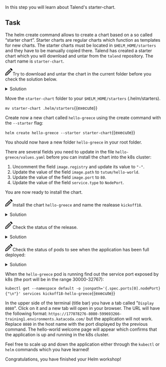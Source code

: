 In this step you will learn about Talend's starter-chart.

## Task

The helm create command allows to create a chart based on a so called “starter chart”. 
Starter charts are regular charts which function as templates for new charts. The starter charts must be located in `$HELM_HOME/starters` and they have to be manually copied there. Talend has created a starter chart which you will download and untar from the `talend` repository. The chart name is `starter-chart`. 

<img src="data:image/svg+xml;base64,PHN2ZyB4bWxucz0iaHR0cDovL3d3dy53My5vcmcvMjAwMC9zdmciIHdpZHRoPSIyNCIgaGVpZ2h0PSIyNCIgdmlld0JveD0iMCAwIDI0IDI0Ij48cGF0aCBkPSJNMTguMzYzIDguNDY0bDEuNDMzIDEuNDMxLTEyLjY3IDEyLjY2OS03LjEyNSAxLjQzNiAxLjQzOS03LjEyNyAxMi42NjUtMTIuNjY4IDEuNDMxIDEuNDMxLTEyLjI1NSAxMi4yMjQtLjcyNiAzLjU4NCAzLjU4NC0uNzIzIDEyLjIyNC0xMi4yNTd6bS0uMDU2LTguNDY0bC0yLjgxNSAyLjgxNyA1LjY5MSA1LjY5MiAyLjgxNy0yLjgyMS01LjY5My01LjY4OHptLTEyLjMxOCAxOC43MThsMTEuMzEzLTExLjMxNi0uNzA1LS43MDctMTEuMzEzIDExLjMxNC43MDUuNzA5eiIvPjwvc3ZnPg==">Try to download and untar the chart in the current folder before you check the solution below.

<details><summary>Solution</summary>
<p>
`kubectl get pods`{{execute}}
<br/>
`helm fetch --untar talend/starter-chart`{{execute}}
<br/>
</p>
</details>

Move the `starter-chart` folder to your `$HELM_HOME/starters` (.helm/starters).

`mv starter-chart .helm/starters`{{execute}}

Create now a new chart called `hello-greece` using the create command with the `--starter` flag:

`helm create hello-greece --starter starter-chart`{{execute}}

You should now have a new folder `hello-greece` in your root folder. 

There are several fields you need to update in the file `hello-greece/values.yaml` before you can install the chart into the k8s cluster:

1. Uncomment the field `image.registry` and update its value to `"-"`.
1. Update the value of the field `image.path` to `tutum/hello-world`.
1. Update the value of the field `image.port` to `80`.
1. Update the value of the field `service.type` to `NodePort`.

You are now ready to install the chart.

<img src="data:image/svg+xml;base64,PHN2ZyB4bWxucz0iaHR0cDovL3d3dy53My5vcmcvMjAwMC9zdmciIHdpZHRoPSIyNCIgaGVpZ2h0PSIyNCIgdmlld0JveD0iMCAwIDI0IDI0Ij48cGF0aCBkPSJNMTguMzYzIDguNDY0bDEuNDMzIDEuNDMxLTEyLjY3IDEyLjY2OS03LjEyNSAxLjQzNiAxLjQzOS03LjEyNyAxMi42NjUtMTIuNjY4IDEuNDMxIDEuNDMxLTEyLjI1NSAxMi4yMjQtLjcyNiAzLjU4NCAzLjU4NC0uNzIzIDEyLjIyNC0xMi4yNTd6bS0uMDU2LTguNDY0bC0yLjgxNSAyLjgxNyA1LjY5MSA1LjY5MiAyLjgxNy0yLjgyMS01LjY5My01LjY4OHptLTEyLjMxOCAxOC43MThsMTEuMzEzLTExLjMxNi0uNzA1LS43MDctMTEuMzEzIDExLjMxNC43MDUuNzA5eiIvPjwvc3ZnPg==">Install the chart `hello-greece` and name the realease `kickoff18`.

<details><summary>Solution</summary>
<p>
`helm install hello-greece --name kickoff18`{{execute}}
<br/>
</p>
</details>

<img src="data:image/svg+xml;base64,PHN2ZyB4bWxucz0iaHR0cDovL3d3dy53My5vcmcvMjAwMC9zdmciIHdpZHRoPSIyNCIgaGVpZ2h0PSIyNCIgdmlld0JveD0iMCAwIDI0IDI0Ij48cGF0aCBkPSJNMTguMzYzIDguNDY0bDEuNDMzIDEuNDMxLTEyLjY3IDEyLjY2OS03LjEyNSAxLjQzNiAxLjQzOS03LjEyNyAxMi42NjUtMTIuNjY4IDEuNDMxIDEuNDMxLTEyLjI1NSAxMi4yMjQtLjcyNiAzLjU4NCAzLjU4NC0uNzIzIDEyLjIyNC0xMi4yNTd6bS0uMDU2LTguNDY0bC0yLjgxNSAyLjgxNyA1LjY5MSA1LjY5MiAyLjgxNy0yLjgyMS01LjY5My01LjY4OHptLTEyLjMxOCAxOC43MThsMTEuMzEzLTExLjMxNi0uNzA1LS43MDctMTEuMzEzIDExLjMxNC43MDUuNzA5eiIvPjwvc3ZnPg==">Check the status of the release.

<details><summary>Solution</summary>
<p>
`helm ls`{{execute}}
<br/>
`helm status kickoff18`{{execute}}
<br/>
</p>
</details>

<img src="data:image/svg+xml;base64,PHN2ZyB4bWxucz0iaHR0cDovL3d3dy53My5vcmcvMjAwMC9zdmciIHdpZHRoPSIyNCIgaGVpZ2h0PSIyNCIgdmlld0JveD0iMCAwIDI0IDI0Ij48cGF0aCBkPSJNMTguMzYzIDguNDY0bDEuNDMzIDEuNDMxLTEyLjY3IDEyLjY2OS03LjEyNSAxLjQzNiAxLjQzOS03LjEyNyAxMi42NjUtMTIuNjY4IDEuNDMxIDEuNDMxLTEyLjI1NSAxMi4yMjQtLjcyNiAzLjU4NCAzLjU4NC0uNzIzIDEyLjIyNC0xMi4yNTd6bS0uMDU2LTguNDY0bC0yLjgxNSAyLjgxNyA1LjY5MSA1LjY5MiAyLjgxNy0yLjgyMS01LjY5My01LjY4OHptLTEyLjMxOCAxOC43MThsMTEuMzEzLTExLjMxNi0uNzA1LS43MDctMTEuMzEzIDExLjMxNC43MDUuNzA5eiIvPjwvc3ZnPg==">Check the status of pods to see when the application has been full deployed:

<details><summary>Solution</summary>
<p>
`kubectl get pods -w`{{execute}}
<br/>
</p>
</details>

When the `hello-greece` pod is running find out the service port exposed by k8s (the port will be in the range 30000-32767):

`kubectl get --namespace default -o jsonpath='{.spec.ports[0].nodePort}{"\n"}' services kickoff18-hello-greece`{{execute}}

In the upper side of the terminal (title bar) you have a tab called "`Display 8080`". Click on it and a new tab will open in your browser. The URL will have the following format: `https://177078276-8080-599693266-training1.environments.katacoda.com/` but the application will not work. Replace `8080` in the host name with the port displayed by the previous command. The hello-world welcome page will appear which confirms that the application is up and running in the k8s cluster. 

Feel free to scale up and down the application either through the `kubectl` or `helm` commands which you have learned!

Congratulations, you have finished your Helm workshop!